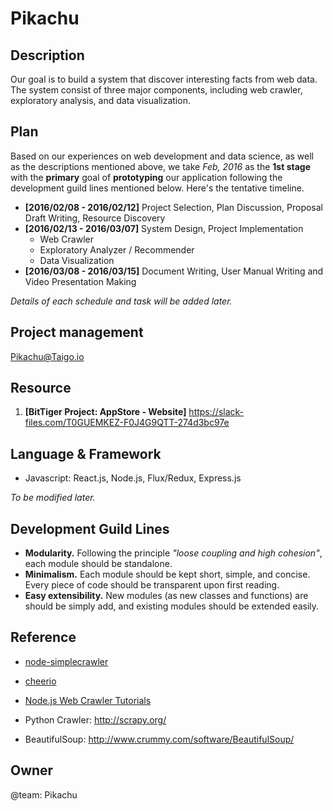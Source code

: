 # Pikachu

Description
-----------

Our goal is to build a system that discover interesting facts from web data. The system consist of three major components, including web crawler, exploratory analysis, and data visualization.


Plan
----

Based on our experiences on web development and data science, as well as the descriptions mentioned above, we take _Feb, 2016_ as the __1st stage__ with the __primary__ goal of __prototyping__ our application following the development guild lines mentioned below. Here's the tentative timeline.

* __[2016/02/08 - 2016/02/12]__ Project Selection, Plan Discussion, Proposal Draft Writing, Resource Discovery
* __[2016/02/13 - 2016/03/07]__ System Design, Project Implementation
    * Web Crawler
    * Exploratory Analyzer / Recommender
    * Data Visualization
* __[2016/03/08 - 2016/03/15]__ Document Writing, User Manual Writing and Video Presentation Making

_Details of each schedule and task will be added later._

Project management
------------------

[Pikachu@Taigo.io](https://tree.taiga.io/project/aaronice-pikachu/)


Resource
--------

1. __[BitTiger Project: AppStore - Website]__ https://slack-files.com/T0GUEMKEZ-F0J4G9QTT-274d3bc97e


Language & Framework
--------------------

+ Javascript: React.js, Node.js, Flux/Redux, Express.js

_To be modified later._

Development Guild Lines
-----------------------

- __Modularity.__ Following the principle _"loose coupling and high cohesion"_, each module should be standalone.
- __Minimalism.__ Each module should be kept short, simple, and concise. Every piece of code should be transparent upon first reading.
- __Easy extensibility.__ New modules (as new classes and functions) are should be simply add, and existing modules should be extended easily.


Reference
---------

- [node-simplecrawler](https://github.com/cgiffard/node-simplecrawler)
- [cheerio](https://github.com/cheeriojs/cheerio)
- [Node.js Web Crawler Tutorials](https://potentpages.com/web-crawler-tutorials/nodejs/)

- Python Crawler: http://scrapy.org/
- BeautifulSoup: http://www.crummy.com/software/BeautifulSoup/


Owner
-----

@team: Pikachu
